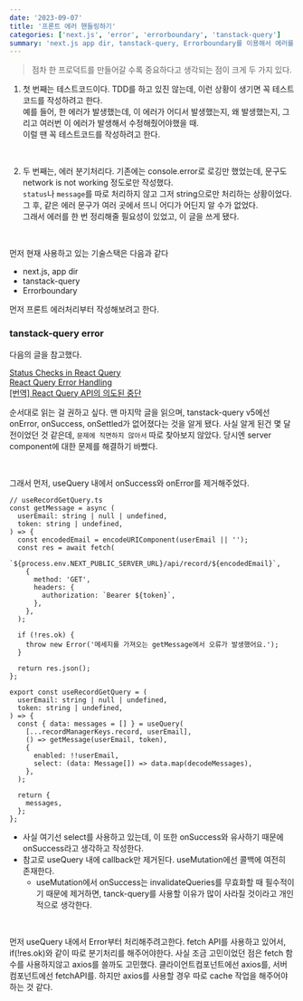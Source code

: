 ```yaml
---
date: '2023-09-07'
title: '프론트 에러 핸들링하기'
categories: ['next.js', 'error', 'errorboundary', 'tanstack-query']
summary: 'next.js app dir, tanstack-query, Errorboundary를 이용해서 에러를 핸들링해보자.'
---
```


> 점차 한 프로덕트를 만들어갈 수록 중요하다고 생각되는 점이 크게 두 가지 있다.

1. 첫 번째는 테스트코드이다.
   TDD를 하고 있진 않는데, 이런 상황이 생기면 꼭 테스트코드를 작성하려고 한다.  
   예를 들어, 한 에러가 발생했는데, 이 에러가 어디서 발생했는지, 왜 발생했는지, 그리고 여러번 이 에러가 발생해서 수정해줬어야했을 때.  
   이럴 땐 꼭 테스트코드를 작성하려고 한다.

<br>
   
2. 두 번째는, 에러 분기처리다.
   기존에는 console.error로 로깅만 했었는데, 문구도 network is not working 정도로만 작성했다.   
   `status`나 `message`를 따로 처리하지 않고 그저 string으로만 처리하는 상황이었다.    
   그 후, 같은 에러 문구가 여러 곳에서 뜨니 어디가 어딘지 알 수가 없었다.   
   그래서 에러를 한 번 정리해줄 필요성이 있었고, 이 글을 쓰게 됐다.

<br>

먼저 현재 사용하고 있는 기술스택은 다음과 같다

- next.js, app dir
- tanstack-query
- Errorboundary

먼저 프론트 에러처리부터 작성해보려고 한다.

### tanstack-query error

다음의 글을 참고했다.

[Status Checks in React Query](https://tkdodo.eu/blog/status-checks-in-react-query)  
[React Query Error Handling](https://tkdodo.eu/blog/react-query-error-handling)  
[[번역] React Query API의 의도된 중단](https://velog.io/@cnsrn1874/breaking-react-querys-api-on-purpose)

순서대로 읽는 걸 권하고 싶다.
맨 마지막 글을 읽으며, tanstack-query v5에선 onError, onSuccess, onSettled가 없어졌다는 것을 알게 됐다. 사실 알게 된건 몇 달 전이었던 것 같은데, `문제에 직면하지 않아서` 따로 찾아보지 않았다. 당시엔 server component에 대한 문제를 해결하기 바빴다.

<br>

그래서 먼저, useQuery 내에서 onSuccess와 onError를 제거해주었다.

```TSX
// useRecordGetQuery.ts
const getMessage = async (
  userEmail: string | null | undefined,
  token: string | undefined,
) => {
  const encodedEmail = encodeURIComponent(userEmail || '');
  const res = await fetch(
    `${process.env.NEXT_PUBLIC_SERVER_URL}/api/record/${encodedEmail}`,
    {
      method: 'GET',
      headers: {
        authorization: `Bearer ${token}`,
      },
    },
  );

  if (!res.ok) {
    throw new Error('메세지를 가져오는 getMessage에서 오류가 발생했어요.');
  }

  return res.json();
};

export const useRecordGetQuery = (
  userEmail: string | null | undefined,
  token: string | undefined,
) => {
  const { data: messages = [] } = useQuery(
    [...recordManagerKeys.record, userEmail],
    () => getMessage(userEmail, token),
    {
      enabled: !!userEmail,
      select: (data: Message[]) => data.map(decodeMessages),
    },
  );

  return {
    messages,
  };
};
```

- 사실 여기선 select를 사용하고 있는데, 이 또한 onSuccess와 유사하기 때문에 onSuccess라고 생각하고 작성한다.
- 참고로 useQuery 내에 callback만 제거된다. useMutation에선 콜백에 여전히 존재한다.
  - useMutation에서 onSuccess는 invalidateQueries를 무효화할 때 필수적이기 때문에 제거하면, tanck-query를 사용할 이유가 많이 사라질 것이라고 개인적으로 생각한다.

<br>

먼저 useQuery 내에서 Error부터 처리해주려고한다.
fetch API를 사용하고 있어서, if(!res.ok)와 같이 따로 분기처리를 해주어야한다.
사실 조금 고민이었던 점은 fetch 함수를 사용하지않고 axios를 쓸까도 고민했다. 클라이언트컴포넌트에선 axios를, 서버컴포넌트에선 fetchAPI를.
하지만 axios를 사용할 경우 따로 cache 작업을 해주어야하는 것 같다.
[]()

<br>

```TSX

```
